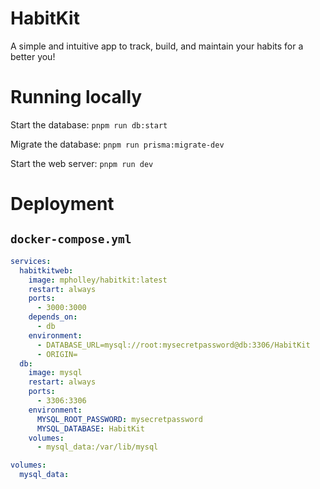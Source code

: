 # HabitKit

A simple and intuitive app to track, build, and maintain your habits for a better you!

# Running locally

Start the database:
`pnpm run db:start`

Migrate the database:
`pnpm run prisma:migrate-dev`

Start the web server:
`pnpm run dev`

# Deployment

## `docker-compose.yml`

```yml
services:
  habitkitweb:
    image: mpholley/habitkit:latest
    restart: always
    ports:
      - 3000:3000
    depends_on:
      - db
    environment:
      - DATABASE_URL=mysql://root:mysecretpassword@db:3306/HabitKit
      - ORIGIN=
  db:
    image: mysql
    restart: always
    ports:
      - 3306:3306
    environment:
      MYSQL_ROOT_PASSWORD: mysecretpassword
      MYSQL_DATABASE: HabitKit
    volumes:
      - mysql_data:/var/lib/mysql

volumes:
  mysql_data:
```

